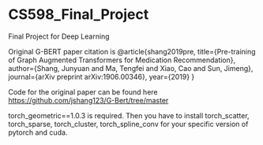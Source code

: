 # CS598_Final_Project
Final Project for Deep Learning 

Original G-BERT paper citation is 
@article{shang2019pre,
  title={Pre-training of Graph Augmented Transformers for Medication Recommendation},
  author={Shang, Junyuan and Ma, Tengfei and Xiao, Cao and Sun, Jimeng},
  journal={arXiv preprint arXiv:1906.00346},
  year={2019}
}

Code for the original paper can be found here 
https://github.com/jshang123/G-Bert/tree/master

torch_geometric==1.0.3 is required. Then you have to install torch_scatter, torch_sparse, torch_cluster, torch_spline_conv for your specific version of pytorch and cuda.
